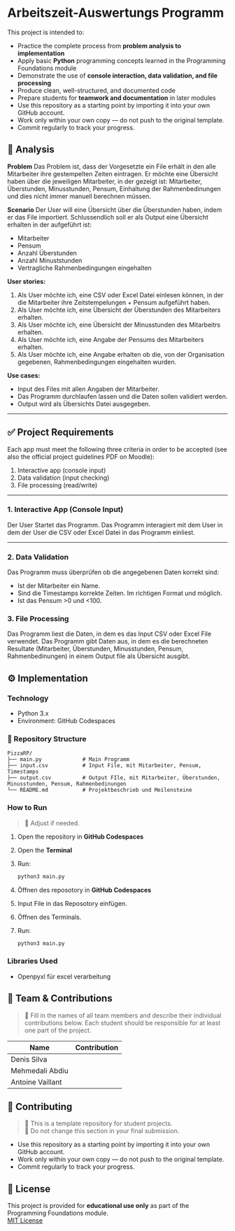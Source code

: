 # Arbeitszeit-Auswertungs Programm


This project is intended to:

- Practice the complete process from **problem analysis to implementation**
- Apply basic **Python** programming concepts learned in the Programming Foundations module
- Demonstrate the use of **console interaction, data validation, and file processing**
- Produce clean, well-structured, and documented code
- Prepare students for **teamwork and documentation** in later modules
- Use this repository as a starting point by importing it into your own GitHub account.  
- Work only within your own copy — do not push to the original template.  
- Commit regularly to track your progress.


## 📝 Analysis

**Problem**
Das Problem ist, dass der Vorgesetzte ein File erhält in den alle Mitarbeiter ihre gestempelten Zeiten eintragen. Er möchte eine Übersicht haben über die jeweiligen Mitarbeiter, in der gezeigt ist: Mitarbeiter, Überstunden, Minusstunden, Pensum, Einhaltung der Rahmenbedinungen und dies nicht immer manuell berechnen müssen. 


**Scenario**
Der User will eine Übersicht über die Überstunden haben, indem er das File importiert. Schlussendlich soll er als Output eine Übersicht erhalten in der aufgeführt ist:
- Mitarbeiter
- Pensum
- Anzahl Überstunden
- Anzahl Minuststunden
- Vertragliche Rahmenbedingungen eingehalten

**User stories:**
1. Als User möchte ich, eine CSV oder Excel Datei einlesen können, in der die Mitarbeiter ihre Zeitstempelungen + Pensum aufgeführt haben. 
2. Als User möchte ich, eine Übersicht der Überstunden des Mitarbeiters erhalten. 
3. Als User möchte ich, eine Übersicht der Minusstunden des Mitarbeitrs erhalten.
4. Als User möchte ich, eine Angabe der Pensums des Mitarbeiters erhalten. 
5. Als User möchte ich, eine Angabe erhalten ob die, von der Organisation gegebenen, Rahmenbedingungen eingehalten wurden.  


**Use cases:**
- Input des Files mit allen Angaben der Mitarbeiter.
- Das Programm durchlaufen lassen und die Daten sollen validiert werden. 
- Output wird als Übersichts Datei ausgegeben.

---

## ✅ Project Requirements

Each app must meet the following three criteria in order to be accepted (see also the official project guidelines PDF on Moodle):

1. Interactive app (console input)
2. Data validation (input checking)
3. File processing (read/write)

---

### 1. Interactive App (Console Input)

Der User Startet das Programm. 
Das Programm interagiert mit dem User in dem der User die CSV oder Excel Datei in das Programm einliest.
 

---


### 2. Data Validation

Das Programm muss überprüfen ob die angegebenen Daten korrekt sind:
- Ist der Mitarbeiter ein Name. 
- Sind die Timestamps korrekte Zeiten. Im richtigen Format und möglich.  
- Ist das Pensum >0 und <100.


### 3. File Processing

Das Programm liest die Daten, in dem es das Input CSV oder Excel File verwendet. 
Das Programm gibt Daten aus, in dem es die berechneten Resultate (Mitarbeiter, Überstunden, Minusstunden, Pensum, Rahmenbedinungen) in einem Output file als Übersicht ausgibt. 

## ⚙️ Implementation

### Technology
- Python 3.x
- Environment: GitHub Codespaces

### 📂 Repository Structure
```text
PizzaRP/
├── main.py             # Main Programm
├── input.csv			# Input File, mit Mitarbeiter, Pensum, Timestamps
├── output.csv			# Output FIle, mit Mitarbeiter, Überstunden, Minusstunden, Pensum, Rahmenbedinungen
└── README.md           # Projektbeschrieb und Meilensteine
```

### How to Run
> 🚧 Adjust if needed.
1. Open the repository in **GitHub Codespaces**
2. Open the **Terminal**
3. Run:
	```bash
	python3 main.py
	```

1. Öffnen des reposotory in **GitHub Codespaces**
2. Input File in das Reposotory einfügen. 
3. Öffnen des Terminals.
3. Run:
	```bash
	python3 main.py
	```

### Libraries Used

- Openpyxl für excel verarbeitung


## 👥 Team & Contributions

> 🚧 Fill in the names of all team members and describe their individual contributions below. Each student should be responsible for at least one part of the project.

| Name       		| Contribution                                 	|
|------------		|----------------------------------------------	|
| Denis Silva		|												|
| Mehmedali Abdiu 	|									            |
| Antoine Vaillant  |												|


## 🤝 Contributing

> 🚧 This is a template repository for student projects.  
> 🚧 Do not change this section in your final submission.

- Use this repository as a starting point by importing it into your own GitHub account.  
- Work only within your own copy — do not push to the original template.  
- Commit regularly to track your progress.

## 📝 License

This project is provided for **educational use only** as part of the Programming Foundations module.  
[MIT License](LICENSE)
